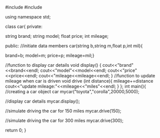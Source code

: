#include<iostream>
#include<string>

using namespace std;

class car{
private:

string brand;
string model;
float price;
int mileage;

public:
//initiate data members
car(string b,string m,float p,int mil){

brand=b;
model=m;
price=p;
mileage=mil;}

//function to display car details
void display()
{
cout<<"brand"<<brand<<endl;
cout<<"model"<<model<<endl;
cout<<"price"<<price<<endl;
cout<<"mileage<<mileage<<endl;
}
//function to update mileage when car is driven
void drive (int distance){
mileage+=distance
cout<<"update mileage:"<<mileage<<"miles"<<endl;
}
};
int main(){
//creating a car object
car mycar("toyota","corolla",20000,5000);

//display car details
mycar.display();

//simulate driving the car for 150 miles
mycar.drive(150);

//simulate driving the car for 300 miles
mycar.drive(300);

return 0;
}


